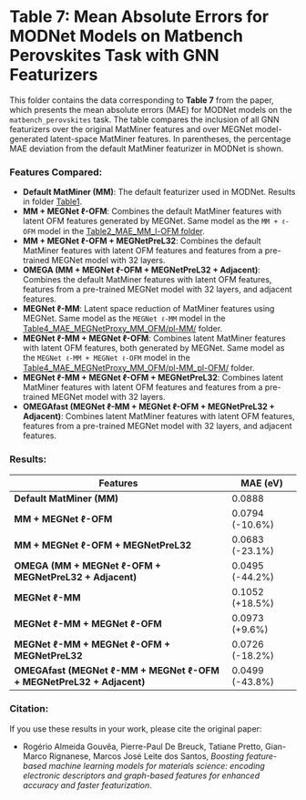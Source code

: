 # Table 7: Mean Absolute Errors for MODNet Models on Matbench Perovskites Task with GNN Featurizers

This folder contains the data corresponding to **Table 7** from the paper, which presents the mean absolute errors (MAE) for MODNet models on the `matbench_perovskites` task. The table compares the inclusion of all GNN featurizers over the original MatMiner features and over MEGNet model-generated latent-space MatMiner features. In parentheses, the percentage MAE deviation from the default MatMiner featurizer in MODNet is shown.

### Features Compared:
- **Default MatMiner (MM)**: The default featurizer used in MODNet. Results in folder [Table1](../Table1_MAE_matbench_perovskites/MODNet_baseline).
- **MM + MEGNet ℓ-OFM**: Combines the default MatMiner features with latent OFM features generated by MEGNet. Same model as the `MM + ℓ-OFM` model in the [Table2_MAE_MM_l-OFM folder](../Table2_MAE_MM_l-OFM/MM_OFM20cr/).
- **MM + MEGNet ℓ-OFM + MEGNetPreL32**: Combines the default MatMiner features with latent OFM features and features from a pre-trained MEGNet model with 32 layers. 
- **OMEGA (MM + MEGNet ℓ-OFM + MEGNetPreL32 + Adjacent)**: Combines the default MatMiner features with latent OFM features, features from a pre-trained MEGNet model with 32 layers, and adjacent features.
- **MEGNet ℓ-MM**: Latent space reduction of MatMiner features using MEGNet. Same model as the `MEGNet ℓ-MM` model in the [Table4_MAE_MEGNetProxy_MM_OFM/pl-MM/](../Table4_MAE_MEGNetProxy_MM_OFM/pl-MM) folder.
- **MEGNet ℓ-MM + MEGNet ℓ-OFM**: Combines latent MatMiner features with latent OFM features, both generated by MEGNet. Same model as the `MEGNet ℓ-MM + MEGNet ℓ-OFM` model in the [Table4_MAE_MEGNetProxy_MM_OFM/pl-MM_pl-OFM/](../Table4_MAE_MEGNetProxy_MM_OFM/pl-MM_pl-OFM) folder.
- **MEGNet ℓ-MM + MEGNet ℓ-OFM + MEGNetPreL32**: Combines latent MatMiner features with latent OFM features and features from a pre-trained MEGNet model with 32 layers.
- **OMEGAfast (MEGNet ℓ-MM + MEGNet ℓ-OFM + MEGNetPreL32 + Adjacent)**: Combines latent MatMiner features with latent OFM features, features from a pre-trained MEGNet model with 32 layers, and adjacent features.

### Results:
| Features                              | MAE (eV)                     |
|---------------------------------------|------------------------------|
| **Default MatMiner (MM)**             | 0.0888                       |
| **MM + MEGNet ℓ-OFM**                 | 0.0794 (-10.6%)             |
| **MM + MEGNet ℓ-OFM + MEGNetPreL32**  | 0.0683 (-23.1%)             |
| **OMEGA (MM + MEGNet ℓ-OFM + MEGNetPreL32 + Adjacent)** | 0.0495 (-44.2%)             |
| **MEGNet ℓ-MM**                       | 0.1052 (+18.5%)             |
| **MEGNet ℓ-MM + MEGNet ℓ-OFM**        | 0.0973 (+9.6%)              |
| **MEGNet ℓ-MM + MEGNet ℓ-OFM + MEGNetPreL32** | 0.0726 (-18.2%)             |
| **OMEGAfast (MEGNet ℓ-MM + MEGNet ℓ-OFM + MEGNetPreL32 + Adjacent)** | 0.0499 (-43.8%)             |

### Citation:
If you use these results in your work, please cite the original paper:

- Rogério Almeida Gouvêa, Pierre-Paul De Breuck, Tatiane Pretto, Gian-Marco Rignanese, Marcos José Leite dos Santos, *Boosting feature-based machine learning models for materials science: encoding electronic descriptors and graph-based features for enhanced accuracy and faster featurization*.

